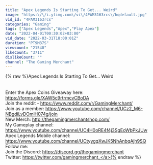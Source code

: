 ```yaml
---
title: "Apex Legends Is Starting To Get... Weird"
image: "https:\/\/i.ytimg.com\/vi\/4PAM3163rcs\/hqdefault.jpg"
vid_id: "4PAM3163rcs"
categories: "Gaming"
tags: ["Apex Legends","Apex","Play Apex"]
date: "2022-04-01T00:30:02+03:00"
vid_date: "2022-03-31T18:00:01Z"
duration: "PT9M37S"
viewcount: "21540"
likeCount: "3711"
dislikeCount: ""
channel: "The Gaming Merchant"
---
```

{% raw %}Apex Legends Is Starting To Get... Weird<br /><br /><br />Enter the Apex Coins Giveaway here: <a rel="nofollow" target="blank" href="https://forms.gle/XAW5c9rtrmcvCBoDA">https://forms.gle/XAW5c9rtrmcvCBoDA</a><br />Join the reddit - <a rel="nofollow" target="blank" href="https://www.reddit.com/r/GamingMerchant/">https://www.reddit.com/r/GamingMerchant/</a><br />Join as a member: <a rel="nofollow" target="blank" href="https://www.youtube.com/channel/UCz2_M6-NBgdiLvDOmlH074g/join">https://www.youtube.com/channel/UCz2_M6-NBgdiLvDOmlH074g/join</a><br />New Merch: <a rel="nofollow" target="blank" href="http://thegamingmerchantshop.com/">http://thegamingmerchantshop.com/</a><br />My Gameplay channel: <a rel="nofollow" target="blank" href="https://www.youtube.com/channel/UC4H0oRE4f4j3SgEoWbPkJUw">https://www.youtube.com/channel/UC4H0oRE4f4j3SgEoWbPkJUw</a><br />Apex Legends Mobile channel: <a rel="nofollow" target="blank" href="https://www.youtube.com/channel/UCtyygqXwJK5NhAnbqAjh9SQ">https://www.youtube.com/channel/UCtyygqXwJK5NhAnbqAjh9SQ</a><br />Follow me:<br />Join the Discord: <a rel="nofollow" target="blank" href="https://discord.gg/thegamingmerchant">https://discord.gg/thegamingmerchant</a><br />Twitter: <a rel="nofollow" target="blank" href="https://twitter.com/gamingmerchant_">https://twitter.com/gamingmerchant_</a>{% endraw %}
